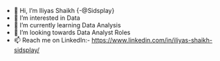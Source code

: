 - 👋 Hi, I’m Iliyas Shaikh {-@Sidsplay}
- 👀 I’m interested in Data 
- 🌱 I’m currently learning Data Analysis
- 💞️ I’m looking towards Data Analyst Roles
- 📫 Reach me on LinkedIn:- https://www.linkedin.com/in/iliyas-shaikh-sidsplay/


<!---
Sidsplay/Sidsplay is a ✨ special ✨ repository because its `README.md` (this file) appears on your GitHub profile.
You can click the Preview link to take a look at your changes.
--->
